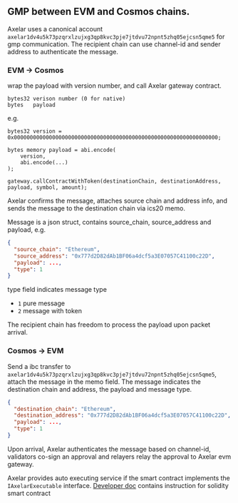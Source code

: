 
## GMP between EVM and Cosmos chains.

Axelar uses a canonical account `axelar1dv4u5k73pzqrxlzujxg3qp8kvc3pje7jtdvu72npnt5zhq05ejcsn5qme5` for gmp communication.
The recipient chain can use channel-id and sender address to authenticate the message.

### EVM -> Cosmos
wrap the payload with version number, and call Axelar gateway contract.
```
bytes32 verison number (0 for native)
bytes   payload
```
e.g.
```
bytes32 version = 0x0000000000000000000000000000000000000000000000000000000000000000;

bytes memory payload = abi.encode(
    version,
    abi.encode(...)
);

gateway.callContractWithToken(destinationChain, destinationAddress, payload, symbol, amount);
```

Axelar confirms the message, attaches source chain and address info, and sends the message to the destination chain via ics20 memo.

Message is a json struct, contains source_chain, source_address and payload, e.g.
```json
{
  "source_chain": "Ethereum",
  "source_address": "0x777d2D82dAb1BF06a4dcf5a3E07057C41100c22D",
  "payload": ...,
  "type": 1
}
```
type field indicates message type
- `1` pure message
- `2` message with token

The recipient chain has freedom to process the payload upon packet arrival.

### Cosmos -> EVM
Send a ibc transfer to `axelar1dv4u5k73pzqrxlzujxg3qp8kvc3pje7jtdvu72npnt5zhq05ejcsn5qme5`, attach the message in the memo field.
The message indicates the destination chain and address, the payload and message type.
```json
{
  "destination_chain": "Ethereum",
  "destination_address": "0x777d2D82dAb1BF06a4dcf5a3E07057C41100c22D",
  "payload": ...,
  "type": 1
}
```

Upon arrival, Axelar authenticates the message based on channel-id, validators co-sign an approval and relayers relay the approval to Axelar evm gateway.

Axelar provides auto executing service if the smart contract implements the `IAxelarExecutable` interface.
[Developer doc](https://docs.axelar.dev/dev/general-message-passing/gmp-messages) contains instruction for solidity smart contract
